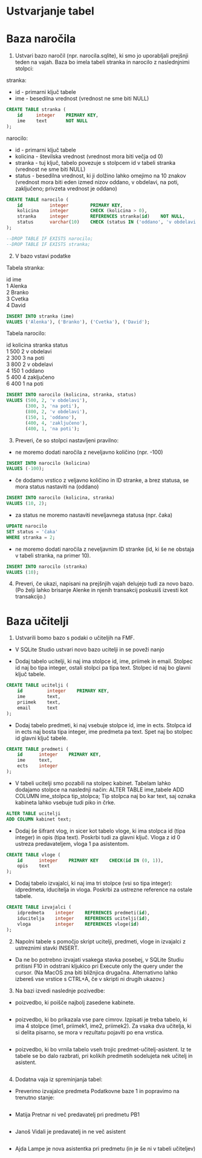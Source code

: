 # Ustvarjanje tabel

# Baza naročila
1. Ustvari bazo naročil (npr. narocila.sqlite), ki smo jo uporabljali prejšnji teden na vajah. Baza bo imela tabeli stranka in narocilo z naslednjnimi stolpci:

stranka:

* id - primarni ključ tabele
* ime - besedilna vrednost (vrednost ne sme biti NULL)

```sql
CREATE TABLE stranka (
    id     integer    PRIMARY KEY,
    ime    text       NOT NULL   
);
```

narocilo:

* id - primarni ključ tabele
* kolicina - številska vrednost (vrednost mora biti večja od 0)
* stranka - tuj ključ, tabelo povezuje s stolpcem id v tabeli stranka (vrednost ne sme biti NULL)
* status - besedilna vrednost, ki ji dolžino lahko omejimo na 10 znakov (vrednost mora biti eden izmed nizov oddano, v obdelavi, na poti, zaključeno; privzeta vrednost je oddano)

```sql
CREATE TABLE narocilo (
    id          integer        PRIMARY KEY, 
    kolicina    integer        CHECK (kolicina > 0), 
    stranka     integer        REFERENCES stranka(id)    NOT NULL, 
    status      varchar(10)    CHECK (status IN ('oddano', 'v obdelavi', 'na poti', 'zaključeno')) DEFAULT 'oddano'
);

--DROP TABLE IF EXISTS narocilo;
--DROP TABLE IF EXISTS stranka;
```

2. V bazo vstavi podatke

Tabela stranka:

id	ime\
1	Alenka\
2	Branko\
3	Cvetka\
4	David

```sql
INSERT INTO stranka (ime)
VALUES ('Alenka'), ('Branko'), ('Cvetka'), ('David');
```

Tabela narocilo:

id	kolicina	stranka	status\
1	500	        2	    v obdelavi\
2	300	        3	    na poti\
3	800	        2	    v obdelavi\
4	150	        1	    oddano\
5	400	        4	    zaključeno\
6	400	        1	    na poti

```sql
INSERT INTO narocilo (kolicina, stranka, status)
VALUES (500, 2, 'v obdelavi'), 
       (300, 3, 'na poti'), 
       (800, 2, 'v obdelavi'), 
       (150, 1, 'oddano'), 
       (400, 4, 'zaključeno'), 
       (400, 1, 'na poti');
```

3. Preveri, če so stolpci nastavljeni pravilno:

* ne moremo dodati naročila z neveljavno količino (npr. -100)
```sql
INSERT INTO narocilo (kolicina)
VALUES (-100);
```
* če dodamo vrstico z veljavno količino in ID stranke, a brez statusa, se mora status nastaviti na (oddano)
```sql
INSERT INTO narocilo (kolicina, stranka)
VALUES (10, 2);
```
* za status ne moremo nastaviti neveljavnega statusa (npr. čaka)
```sql
UPDATE narocilo
SET status = 'čaka'
WHERE stranka = 2;
```
* ne moremo dodati naročila z neveljavnim ID stranke (id, ki še ne obstaja v tabeli stranka, na primer 10).
```sql
INSERT INTO narocilo (stranka)
VALUES (10);
```

4. Preveri, če ukazi, napisani na prejšnjih vajah delujejo tudi za novo bazo. (Po želji lahko brisanje Alenke in njenih transakcij poskusiš izvesti kot transakcijo.)

# Baza učitelji

1. Ustvarili bomo bazo s podaki o učiteljih na FMF.

* V SQLite Studio ustvari novo bazo ucitelji in se poveži nanjo

* Dodaj tabelo ucitelji, ki naj ima stolpce id, ime, priimek in email. Stolpec id naj bo tipa integer, ostali stolpci pa tipa text. Stolpec id naj bo glavni ključ tabele.
```sql
CREATE TABLE ucitelji (
    id         integer    PRIMARY KEY,
    ime        text,
    priimek    text,
    email      text
);
```
* Dodaj tabelo predmeti, ki naj vsebuje stolpce id, ime in ects. Stolpca id in ects naj bosta tipa integer, ime predmeta pa text. Spet naj bo stolpec id glavni ključ tabele.
```sql
CREATE TABLE predmeti (
    id      integer    PRIMARY KEY,
    ime     text,
    ects    integer
);
```
* V tabeli ucitelji smo pozabili na stolpec kabinet. Tabelam lahko dodajamo stolpce na naslednji način: ALTER TABLE ime_tabele ADD COLUMN ime_stolpca tip_stolpca; Tip stolpca naj bo kar text, saj oznaka kabineta lahko vsebuje tudi piko in črke.
```sql
ALTER TABLE ucitelji
ADD COLUMN kabinet text;
```
* Dodaj še šifrant vlog, in sicer kot tabelo vloge, ki ima stolpca id (tipa integer) in opis (tipa text). Poskrbi tudi za glavni ključ. Vloga z id 0 ustreza predavateljem, vloga 1 pa asistentom.
```sql
CREATE TABLE vloge (
    id      integer    PRIMARY KEY    CHECK(id IN (0, 1)),
    opis    text
);
```
* Dodaj tabelo izvajalci, ki naj ima tri stolpce (vsi so tipa integer): idpredmeta, iducitelja in vloga. Poskrbi za ustrezne reference na ostale tabele.
```sql
CREATE TABLE izvajalci (
    idpredmeta    integer    REFERENCES predmeti(id),
    iducitelja    integer    REFERENCES ucitelji(id),
    vloga         integer    REFERENCES vloge(id)
);
```

2. Napolni tabele s pomočjo skript ucitelji, predmeti, vloge in izvajalci z ustreznimi stavki INSERT.

* Da ne bo potrebno izvajati vsakega stavka posebej, v SQLite Studiu pritisni F10 in odstrani kljukico pri Execute only the query under the cursor. (Na MacOS zna biti bližnjica drugačna. Alternativno lahko izbereš vse vrstice s CTRL+A, če v skripti ni drugih ukazov.)

3. Na bazi izvedi naslednje pozivedbe:

* poizvedbo, ki poišče najbolj zasedene kabinete.
```sql

```
* poizvedbo, ki bo prikazala vse pare cimrov. Izpisati je treba tabelo, ki ima 4 stolpce (ime1, priimek1, ime2, priimek2). Za vsaka dva učitelja, ki si delita pisarno, se mora v rezultatu pojaviti po ena vrstica.
```sql

```
* poizvedbo, ki bo vrnila tabelo vseh trojic predmet-učitelj-asistent. Iz te tabele se bo dalo razbrati, pri kolikih predmetih sodelujeta nek učitelj in asistent.
```sql

```

4. Dodatna vaja iz spreminjanja tabel:

* Preverimo izvajalce predmeta Podatkovne baze 1 in popravimo na trenutno stanje:
```sql

```
* Matija Pretnar ni več predavatelj pri predmetu PB1
```sql

```
* Janoš Vidali je predavatelj in ne več asistent
```sql

```
* Ajda Lampe je nova asistentka pri predmetu (in je še ni v tabeli učiteljev)
```sql

```